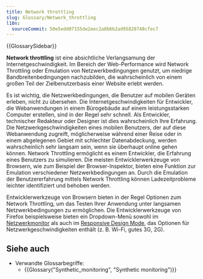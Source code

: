 ```yaml
---
title: Network throttling
slug: Glossary/Network_throttling
l10n:
  sourceCommit: 50e5edd07155de2eec2a8b6b2ad95820748cfec7
---
```


{{GlossarySidebar}}

**Network throttling** ist eine absichtliche Verlangsamung der Internetgeschwindigkeit. Im Bereich der Web-Performance wird Network Throttling oder Emulation von Netzwerkbedingungen genutzt, um niedrige Bandbreitenbedingungen nachzubilden, die wahrscheinlich von einem großen Teil der Zielbenutzerbasis einer Website erlebt werden.

Es ist wichtig, die Netzwerkbedingungen, die Benutzer auf mobilen Geräten erleben, nicht zu übersehen. Die Internetgeschwindigkeiten für Entwickler, die Webanwendungen in einem Bürogebäude auf einem leistungsstarken Computer erstellen, sind in der Regel sehr schnell. Als Entwickler, technischer Redakteur oder Designer ist dies wahrscheinlich Ihre Erfahrung. Die Netzwerkgeschwindigkeiten eines mobilen Benutzers, der auf diese Webanwendung zugreift, möglicherweise während einer Reise oder in einem abgelegenen Gebiet mit schlechter Datenabdeckung, werden wahrscheinlich sehr langsam sein, wenn sie überhaupt online gehen können. Network Throttling ermöglicht es einem Entwickler, die Erfahrung eines Benutzers zu simulieren. Die meisten Entwicklerwerkzeuge von Browsern, wie zum Beispiel der Browser-Inspektor, bieten eine Funktion zur Emulation verschiedener Netzwerkbedingungen an. Durch die Emulation der Benutzererfahrung mittels Network Throttling können Ladezeitprobleme leichter identifiziert und behoben werden.

Entwicklerwerkzeuge von Browsern bieten in der Regel Optionen zum Network Throttling, um das Testen Ihrer Anwendung unter langsamen Netzwerkbedingungen zu ermöglichen. Die Entwicklerwerkzeuge von Firefox beispielsweise bieten ein Dropdown-Menü sowohl im [Netzwerkmonitor](https://firefox-source-docs.mozilla.org/devtools-user/network_monitor/index.html) als auch im [Responsive Design Mode](https://firefox-source-docs.mozilla.org/devtools-user/responsive_design_mode/index.html), das Optionen für Netzwerkgeschwindigkeiten enthält (z. B. Wi-Fi, gutes 3G, 2G).

## Siehe auch

- Verwandte Glossarbegriffe:
  - {{Glossary("Synthetic_monitoring", "Synthetic monitoring")}}
